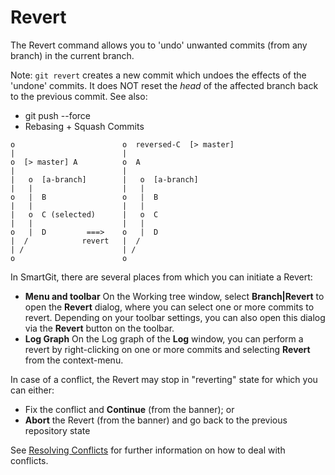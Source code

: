 # Revert

The Revert command allows you to 'undo' unwanted commits (from any branch) in the current branch.

Note: `git revert` creates a new commit which undoes the effects of the 'undone' commits. It does NOT reset the *head* of the affected branch back to the previous commit.
See also:
- git push --force
- Rebasing + Squash Commits


``` text
o                        o  reversed-C  [> master]
|                        |
o  [> master] A          o  A
|                        |
|   o  [a-branch]        |   o  [a-branch]
|   |                    |   |
o   |  B                 o   |  B
|   |                    |   |
|   o  C (selected)      |   o  C
|   |                    |   |
o   |  D         ===>    o   |  D
|  /            revert   |  /
| /                      | /
o                        o
```



In SmartGit, there are several places from which you can initiate a
Revert:

-   **Menu and toolbar** On the Working tree window, select **Branch\|Revert**
    to open the **Revert** dialog, where you can select one or more
    commits to revert. Depending on your toolbar settings, you can also
    open this dialog via the **Revert** button on the toolbar.
-   **Log Graph** On the Log graph of the **Log** window, you can
    perform a revert by right-clicking on one or more commits and
    selecting **Revert** from the context-menu.

In case of a conflict, the Revert may stop in "reverting" state for which you can either:

- Fix the conflict and **Continue** (from the banner); or
- **Abort** the Revert (from the banner) and go back to the previous repository state

See [Resolving Conflicts](Merge.md#resolving-conflicts) for further information on how to deal with conflicts.
